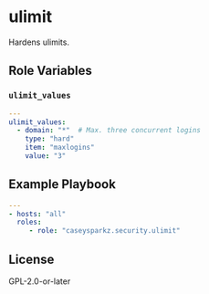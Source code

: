 # ulimit

Hardens ulimits.

## Role Variables

### `ulimit_values`

```yaml
---
ulimit_values:
  - domain: "*"  # Max. three concurrent logins
    type: "hard"
    item: "maxlogins"
    value: "3"
```

## Example Playbook

```yaml
---
- hosts: "all"
  roles:
     - role: "caseysparkz.security.ulimit"
```

## License

GPL-2.0-or-later
